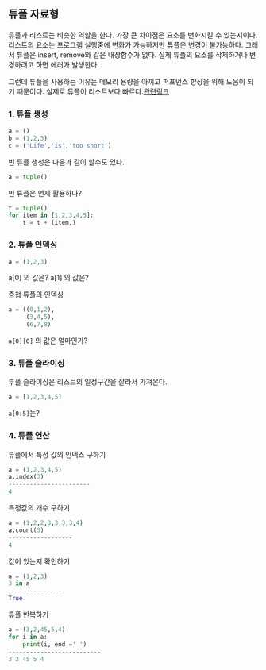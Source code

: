 ##  튜플 자료형

튜플과 리스트는 비슷한 역할을 한다.  가장 큰 차이점은 요소를 변화시킬 수 있는지이다. 리스트의 요소는 프로그램 실행중에 변화가 가능하지만 튜플은 변경이 불가능하다. 그래서 튜플은 insert, remove와 같은 내장함수가 없다.  실제 튜플의 요소를 삭제하거나 변경하려고 하면 에러가 발생한다. 

그런데 튜플을 사용하는 이유는 메모리 용량을 아끼고 퍼포먼스 향상을 위해 도움이 되기 때문이다.  실제로 튜플이 리스트보다 빠르다.[관련링크](https://learnbatta.com/blog/why-tuple-is-faster-than-list-in-python-22/ )

### 1. 튜플 생성

```python
a = ()
b = (1,2,3)
c = ('Life','is','too short')
```

빈 튜플 생성은 다음과 같이 할수도 있다.

```python
a = tuple()
```

빈 튜플은 언제 활용하나?

```python
t = tuple()
for item in [1,2,3,4,5]:
    t = t + (item,)
```

### 2. 튜플 인덱싱

```python
a = (1,2,3)
```

a[0] 의 값은?
a[1] 의 값은?



중첩 튜플의 인덱싱

```python
a = ((0,1,2),
     (3,4,5),
     (6,7,8)
```

`a[0][0]`  의 값은 얼마인가?

### 3. 튜플 슬라이싱

투플 슬라이싱은 리스트의 일정구간을 잘라서 가져온다.

```python
a = [1,2,3,4,5]
```

 `a[0:5]`는?



### 4. 튜플 연산

튜플에서 특정 값의 인덱스 구하기

```python
a = (1,2,3,4,5)
a.index(3)
-----------------------
4
```

특정값의 개수 구하기

```python
a = (1,2,2,3,3,3,3,4)
a.count(3)
------------------
4
```

값이 있는지 확인하기

```python
a = (1,2,3)
3 in a
---------------
True
```

튜플 반복하기

```python
a = (3,2,45,5,4)
for i in a:
    print(i, end =' ')
--------------------------
3 2 45 5 4
```

